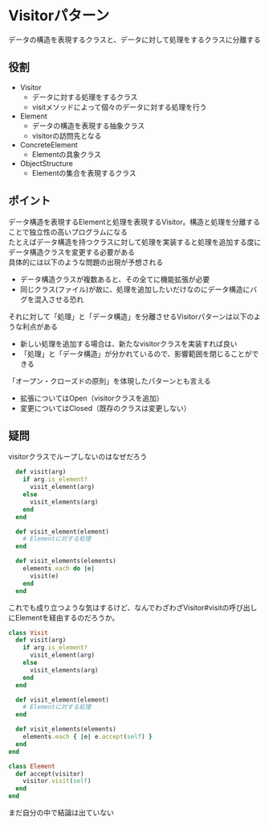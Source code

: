 # Visitorパターン
データの構造を表現するクラスと、データに対して処理をするクラスに分離する

## 役割
- Visitor
  - データに対する処理をするクラス
  - visitメソッドによって個々のデータに対する処理を行う
- Element
  - データの構造を表現する抽象クラス
  - visitorの訪問先となる
- ConcreteElement
  - Elementの具象クラス
- ObjectStructure
  - Elementの集合を表現するクラス

## ポイント
データ構造を表現するElementと処理を表現するVisitor。構造と処理を分離することで独立性の高いプログラムになる<br>
たとえばデータ構造を持つクラスに対して処理を実装すると処理を追加する度にデータ構造クラスを変更する必要がある<br>
具体的には以下のような問題の出現が予想される

- データ構造クラスが複数あると、その全てに機能拡張が必要
- 同じクラス(ファイル)が故に、処理を追加したいだけなのにデータ構造にバグを混入させる恐れ

それに対して「処理」と「データ構造」を分離させるVisitorパターンは以下のような利点がある
- 新しい処理を追加する場合は、新たなvisitorクラスを実装すれば良い
- 「処理」と「データ構造」が分かれているので、影響範囲を閉じることができる

「オープン・クローズドの原則」を体現したパターンとも言える<br>
- 拡張についてはOpen（visitorクラスを追加）
- 変更についてはClosed（既存のクラスは変更しない）

## 疑問
visitorクラスでループしないのはなぜだろう
```rb
  def visit(arg)
    if arg.is_element?
      visit_element(arg)
    else
      visit_elements(arg)
    end
  end

  def visit_element(element)
    # Elementに対する処理
  end

  def visit_elements(elements)
    elements.each do |e|
      visit(e)
    end
  end
```

これでも成り立つような気はするけど、なんでわざわざVisitor#visitの呼び出しにElementを経由するのだろうか。
```rb
class Visit
  def visit(arg)
    if arg.is_element?
      visit_element(arg)
    else
      visit_elements(arg)
    end
  end

  def visit_element(element)
    # Elementに対する処理
  end

  def visit_elements(elements)
    elements.each { |e| e.accept(self) }
  end
end

class Element
  def accept(visitor)
    visitor.visit(self)
  end
end
```

まだ自分の中で結論は出ていない
